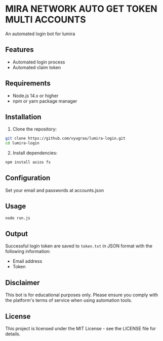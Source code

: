 # MIRA NETWORK AUTO GET TOKEN MULTI ACCOUNTS

An automated login bot for lumira

## Features

-  Automated login process
-  Automated claim token

## Requirements

- Node.js 14.x or higher
- npm or yarn package manager

## Installation

1. Clone the repository:
```bash
git clone https://github.com/vyugraa/lumira-login.git
cd lumira-login
```

2. Install dependencies:
```bash
npm install axios fs
```

## Configuration

Set your email and passwords at accounts.json

## Usage


```bash
node run.js
```


## Output

Successful login token are saved to `token.txt` in JSON format with the following information:
- Email address
- Token


## Disclaimer

This bot is for educational purposes only. Please ensure you comply with the platform's terms of service when using automation tools.

## License

This project is licensed under the MIT License - see the LICENSE file for details.
